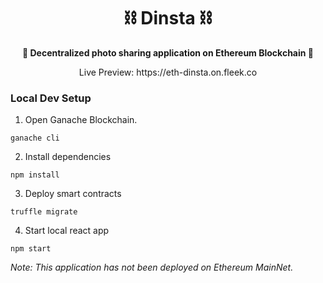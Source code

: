 <h1 align="center">⛓️ Dinsta ⛓️</h1>

<p aign="center">
  <p align="center"><b> 🤳 Decentralized photo sharing application on Ethereum Blockchain 🤳 </b></p>
  <p align="center">Live Preview: <a href="https://eth-dinsta.on.fleek.co"></a>https://eth-dinsta.on.fleek.co</p>
</p>

### Local Dev Setup

1. Open Ganache Blockchain. 

```
ganache cli
```

2. Install dependencies

```
npm install
```

3. Deploy smart contracts

```
truffle migrate
```

4. Start local react app

```
npm start
```

*Note: This application has not been deployed on Ethereum MainNet.*
